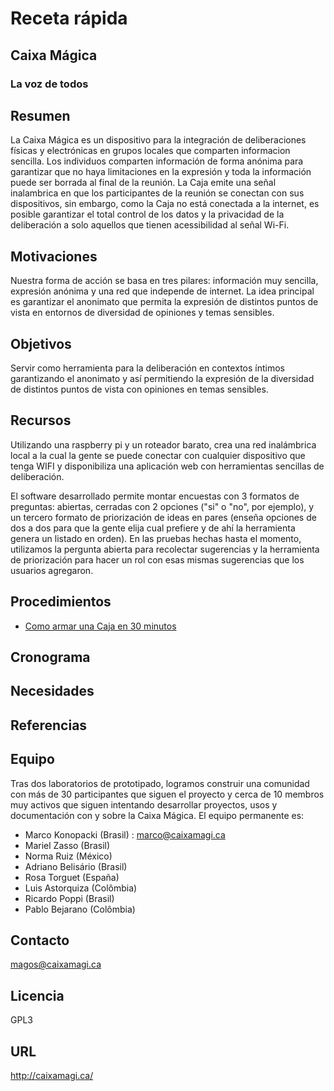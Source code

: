 # Receta rápida

## Caixa Mágica
### La voz de todos

## Resumen

La Caixa Mágica es un dispositivo para la integración de deliberaciones físicas y electrónicas en grupos locales que comparten informacion sencilla. Los individuos comparten información de forma anónima para garantizar que no haya limitaciones en la expresión y toda la información puede ser borrada al final de la reunión. La Caja emite una señal inalambrica en que los participantes de la reunión se conectan con sus dispositivos, sin embargo, como la Caja no está conectada a la internet, es posible garantizar el total control de los datos y la privacidad de la deliberación a solo aquellos que tienen acessibilidad al señal Wi-Fi. 

## Motivaciones

Nuestra forma de acción se basa en tres pilares: información muy sencilla, expresión anónima y una red que independe de internet. La idea principal es garantizar el anonimato que permita la expresión de distintos puntos de vista en entornos de diversidad de opiniones y temas sensibles.

## Objetivos

Servir como herramienta para la deliberación en contextos íntimos garantizando el anonimato y así permitiendo la expresión de la diversidad de distintos puntos de vista con opiniones en temas sensibles.

## Recursos

Utilizando una raspberry pi y un roteador barato, crea una red inalámbrica local a la cual la gente se puede conectar con cualquier dispositivo que tenga WIFI y disponibiliza una aplicación web con herramientas sencillas de deliberación. 

El software desarrollado permite montar encuestas con 3 formatos de preguntas: abiertas, cerradas con 2 opciones ("si" o "no", por ejemplo), y un tercero formato de priorización de ideas en pares (enseña opciones de dos a dos para que la gente elija cual prefiere y de ahí la herramienta genera un listado en orden). En las pruebas hechas hasta el momento, utilizamos la pergunta abierta para recolectar sugerencias y la herramienta de priorización para hacer un rol con esas mismas sugerencias que los usuarios agregaron.

## Procedimientos
- [Como armar una Caja en 30 minutos](INSTALL.md)

## Cronograma

## Necesidades

## Referencias


## Equipo

Tras dos laboratorios de prototipado, logramos construir una comunidad con más de 30 participantes que siguen el proyecto y cerca de 10 membros muy activos que siguen intentando desarrollar proyectos, usos y documentación con y sobre la Caixa Mágica. El equipo permanente es:

- Marco Konopacki (Brasil) : marco@caixamagi.ca
- Mariel Zasso (Brasil)
- Norma Ruiz (México)
- Adriano Belisário (Brasil)
- Rosa Torguet (España)
- Luis Astorquiza (Colômbia)
- Ricardo Poppi (Brasil)
- Pablo Bejarano (Colômbia)

## Contacto

magos@caixamagi.ca

## Licencia

GPL3

## URL
http://caixamagi.ca/

